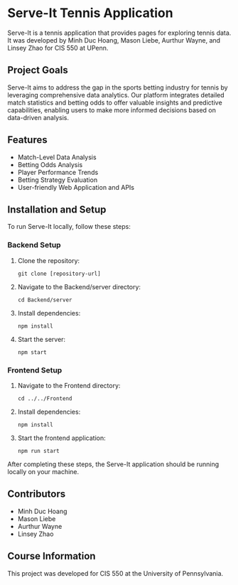 # Serve-It Tennis Application

Serve-It is a tennis application that provides pages for exploring tennis data. It was developed by Minh Duc Hoang, Mason Liebe, Aurthur Wayne, and Linsey Zhao for CIS 550 at UPenn.

## Project Goals

Serve-It aims to address the gap in the sports betting industry for tennis by leveraging comprehensive data analytics. Our platform integrates detailed match statistics and betting odds to offer valuable insights and predictive capabilities, enabling users to make more informed decisions based on data-driven analysis.

## Features

- Match-Level Data Analysis
- Betting Odds Analysis
- Player Performance Trends
- Betting Strategy Evaluation
- User-friendly Web Application and APIs

## Installation and Setup

To run Serve-It locally, follow these steps:

### Backend Setup

1. Clone the repository:
   ```
   git clone [repository-url]
   ```

2. Navigate to the Backend/server directory:
   ```
   cd Backend/server
   ```

3. Install dependencies:
   ```
   npm install
   ```

4. Start the server:
   ```
   npm start
   ```

### Frontend Setup

1. Navigate to the Frontend directory:
   ```
   cd ../../Frontend
   ```

2. Install dependencies:
   ```
   npm install
   ```

3. Start the frontend application:
   ```
   npm run start
   ```

After completing these steps, the Serve-It application should be running locally on your machine.

## Contributors

- Minh Duc Hoang
- Mason Liebe
- Aurthur Wayne
- Linsey Zhao

## Course Information

This project was developed for CIS 550 at the University of Pennsylvania.